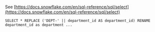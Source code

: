 See [https://docs.snowflake.com/en/sql-reference/sql/select](https://docs.snowflake.com/en/sql-reference/sql/select)
```
SELECT * REPLACE ('DEPT-' || department_id AS department_id) RENAME department_id as department ...
```
